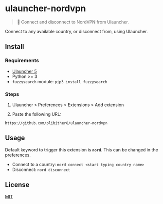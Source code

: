 # ulauncher-nordvpn

> 🔑 Connect and disconnect to NordVPN from Ulauncher.

Connect to any available country, or disconnect from, using Ulauncher.

## Install

### Requirements

- [Ulauncher 5](https://ulauncher.io/)
- Python >= 3
- `fuzzysearch` module: `pip3 install fuzzysearch`

### Steps

1. Ulauncher > Preferences > Extensions > Add extension

2. Paste the following URL:

```
https://github.com/plibither8/ulauncher-nordvpn
```

## Usage

Default keyword to trigger this extension is **`nord`**. This can be changed in the preferences.

- Connect to a country: `nord connect <start typing country name>`
- Disconnect: `nord disconnect`

## License

[MIT](LICENSE)
